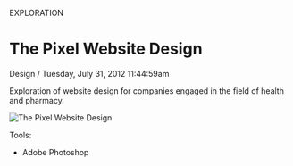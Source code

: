 <p class="type">EXPLORATION</p>

# The Pixel Website Design

<p class="meta">Design  /  Tuesday, July 31, 2012 11:44:59am</p>

Exploration of website design for companies engaged in the field of health and pharmacy.

![The Pixel Website Design](https://farooq-agent.web.app/assets/images/works/details/52-the-pixel-website-design/i113.png)

Tools:
- Adobe Photoshop
